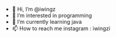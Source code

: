 - 👋 Hi, I’m @iwingz
- 👀 I’m interested in programming
- 🌱 I’m currently learning java
- 📫 How to reach me instagram : iwingzi

